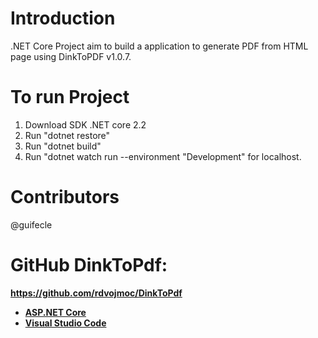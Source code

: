 # Introduction 
 .NET Core Project aim to build a application to generate PDF from HTML page using DinkToPDF v1.0.7.

# To run Project
1. Download SDK .NET core 2.2
2. Run "dotnet restore"
3. Run "dotnet build"
4. Run "dotnet watch run --environment "Development" for localhost. 

# Contributors
@guifecle

# GitHub DinkToPdf:
<b>https://github.com/rdvojmoc/DinkToPdf<b>

- [ASP.NET Core](https://github.com/aspnet/Home)
- [Visual Studio Code](https://github.com/Microsoft/vscode)